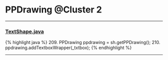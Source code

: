 # PPDrawing @Cluster 2

***

### [TextShape.java](https://searchcode.com/codesearch/view/97394395/)
{% highlight java %}
209. PPDrawing ppdrawing = sh.getPPDrawing();
210. ppdrawing.addTextboxWrapper(_txtbox);
{% endhighlight %}

***

